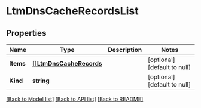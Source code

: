 # LtmDnsCacheRecordsList

## Properties
Name | Type | Description | Notes
------------ | ------------- | ------------- | -------------
**Items** | [**[]LtmDnsCacheRecords**](ltm_dns_cache_records.md) |  | [optional] [default to null]
**Kind** | **string** |  | [optional] [default to null]

[[Back to Model list]](../README.md#documentation-for-models) [[Back to API list]](../README.md#documentation-for-api-endpoints) [[Back to README]](../README.md)


